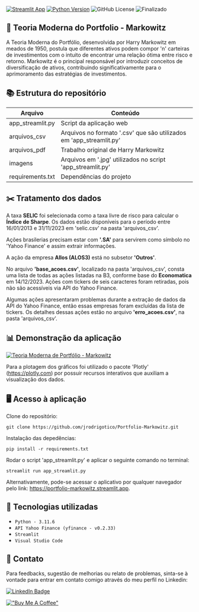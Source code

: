 [![Streamlit App](https://static.streamlit.io/badges/streamlit_badge_black_white.svg)](https://portfolio-markowitz.streamlit.app)
[![Python Version](https://img.shields.io/badge/python-3.11.6-blue.svg)](https://www.python.org/downloads/)
![GitHub License](https://img.shields.io/github/license/jrodrigotico/python)
![Finalizado](https://img.shields.io/badge/status%20:%20Finalizado%20-8A2BE2)


## 	:school: Teoria Moderna do Portfolio - Markowitz
A Teoria Moderna do Portfólio, desenvolvida por Harry Markowitz em meados de 1950, postula que diferentes ativos podem compor 'n' carteiras de investimentos com o intuito de encontrar uma relação ótima entre risco e retorno. 
Markowitz é o principal responsável por introduzir conceitos de diversificação de ativos, contribuindo significativamente para o aprimoramento das estratégias de investimentos.


## 	:books: Estrutura do repositório
| **Arquivo** | **Conteúdo** |
| ------------- | ------------- |
| app_streamlit.py | Script da aplicação web |
| arquivos_csv | Arquivos no formato '.csv' que são utilizados em 'app_streamlit.py' |
| arquivos_pdf | Trabalho original de Harry Markowitz |
| imagens | Arquivos em '.jpg' utilizados no script 'app_streamlit.py' |
| requirements.txt | Dependências do projeto |


## 	:scissors: Tratamento dos dados
A taxa **SELIC** foi selecionada como a taxa livre de risco para calcular o **Índice de Sharpe**. Os dados estão disponíveis para o período entre 16/01/2013 e 31/11/2023 em 'selic.csv' na pasta 'arquivos_csv'.

Ações brasilerias precisam estar com **'.SA'** para servirem como símbolo no 'Yahoo Finance' e assim extrair informações.

A ação da empresa **Allos (ALOS3)** está no subsetor **'Outros'**.

No arquivo **'base_acoes.csv'**, localizado na pasta 'arquivos_csv', consta uma lista de todas as ações listadas na B3, conforme base do **Economatica** em 14/12/2023. Ações com tickers de seis caracteres foram retiradas, pois não são acessíveis via API do Yahoo Finance.

Algumas ações apresentaram problemas durante a extração de dados da API do Yahoo Finance, então essas empresas foram excluídas da lista de tickers. Os detalhes dessas ações estão no arquivo **'erro_acoes.csv'**, na pasta 'arquivos_csv'.


## :bar_chart: Demonstração da aplicação

[![Teoria Moderna de Portfólio - Markowitz](https://img.youtube.com/vi/xDNOIRyIDgw/0.jpg)](https://www.youtube.com/watch?v=xDNOIRyIDgw)

Para a plotagem dos gráficos foi utilizado o pacote 'Plotly' (https://plotly.com) por possuir recursos interativos que auxiliam a visualização dos dados.


## 	:desktop_computer: Acesso à aplicação
Clone do repositório:

```
git clone https://github.com/jrodrigotico/Portfolio-Markowitz.git
```

Instalação das depedências:

```
pip install -r requirements.txt
```

Rodar o script 'app_streamlit.py' e aplicar o seguinte comando no terminal:
```
streamlit run app_streamlit.py
```

Alternativamente, pode-se acessar o aplicativo por qualquer navegador pelo link:
https://portfolio-markowitz.streamlit.app.    


## :mag_right: Tecnologias utilizadas
- ``Python - 3.11.6``
- ``API Yahoo Finance (yfinance - v0.2.33)``
- ``Streamlit``
- ``Visual Studio Code``


## 	:email: Contato
Para feedbacks, sugestão de melhorias ou relato de problemas, sinta-se à vontade para entrar em contato comigo através do meu perfil no Linkedin:

[![LinkedIn Badge](https://img.shields.io/badge/LinkedIn-0077B5?style=for-the-badge&logo=linkedin&logoColor=white)](https://www.linkedin.com/in/joão-rodrigo-lemes-5603a6154/)

[!["Buy Me A Coffee"](https://www.buymeacoffee.com/assets/img/custom_images/orange_img.png)](https://www.buymeacoffee.com/jrodrigo)

